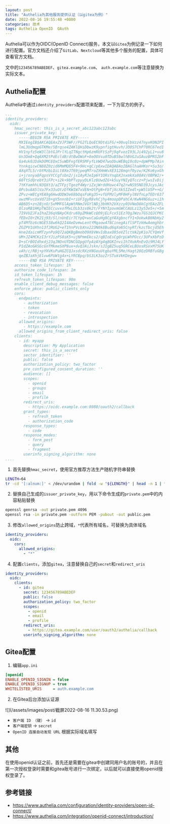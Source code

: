 ```yaml
---
layout: post
title: "Authelia为其他服务提供认证（以gitea为例）"
date: 2022-08-16 19:55:48 +0800
categories: 技术
tags: Authelia OpenID  OAuth
---
```


Authelia可以作为OIDC(OpenID Connect)服务，本文以`Gitea`为例记录一下如何进行配置。官方文档还介绍了`GitLab`、`Nextcloud`等其他多个服务的配置，具体可查看官方文档。

文中的`123456789ABEDEF`、`gitea.example.com`、 `auth.example.com`等注意替换为实际文本。


## Authelia配置

Authelia中通过`identity_providers`配置项来配置，一下为官方的例子。

```yaml
...
identity_providers:
  oidc:
    hmac_secret: this_is_a_secret_abc123abc123abc
    issuer_private_key: |
      -----BEGIN RSA PRIVATE KEY-----
      MXIEogIB$AKCAQEAxZVJP3WF//PG2fLQoEC9DtdiFG/+00vqlbVzz47nyxKONIPI
      lmL3UdmqpGTKMe/5Brqse4ZAKlQHiDbwzK9ypnfigtHuvh/JO0S7ChP70RC67ed1
      HV1nyfz5eW3llbtGJPrlYLqITNgctHp6zmRUFtSzPj9qFvozI93LJi492yL1+vu8
      Un3Dm8+Qq6XM2tPdEcldB/dtBwOWoF+8eOOVsu0TDuB5bwlhBVGJuSAuzBPRS2bF
      Ga4uk0JDdkDOMCEQxC5uWDFxgfERSMFyfLVWD47woDbuWEBq10c0z+dpWPMp7Ain
      YnnkqicwCN88Z0zid6MmMQ65F4+9Hc+qC/p6xwIDAQABAoIBAGlhaAHKor+Su3o/
      AXqXTL5/rbYMzbLQiLt0XeJT69jpeqMTroZXHmWvXE3128mqnf0yzw/K2Ko6yxGh
      i+j/onya8FqpsVYCCgfsbn2/js1AyRJeIp6Y1ORsYnqbXJnxmkXa80AV/OBPW2/+
      60TtSdQrebY3iFPc+i2k+9bPTvpyyDLKlz8UwdZG+k5uyYNIyQTccz+PjwsIvDij
      7tKYamhhLN3QXt3/aZTFpjTgezP4WyriZxjWrddHowc47q2rwNS95ND39JcysJAc
      0Pcbu8A5lVa7Fx33uOtzDfKWIW7xVEN+OtPgN+FbTjXcXk5IZedl+pW5lU5P++G/
      ZPvz+WECgYEA9g6HwdODW3e68bOqsFoKg35+vfUFMzlyMF8HFylNVfnLpTEDr637
      owzMFvcUxVd71b+gV5nnnbI+riUFIgyR8vhCjhy4moopDPahC4/KwN4NG6uz+i1h
      AB6D5+zn2BjnO/5xMMFGlApWtRNmJVGYlNDj3bXKh2VXzzy03VNeD8kCgYEAzZFL
      OlzoRB1HKpTWIECcuvxofMxLOLb3zs0k2t/FYNYIpovmGWCCAULz13y53e5+/+5m
      7I9VUZJFaIhaZ36qVBApCKdru69pZMkWCcQO9jELFcx51Ez7OgJWzu7GS1QJCPKC
      fEDxI0rZK21j93/Sl/nUnEir7CYpQ+wvCaGuHg8CgYAXgbncfY1+DokwkB6NbHy2
      pT4Mfbz6cNGE538w6kQ2I4AeDvmwLentYMqaow478CinegAiflSPTzkHwAemghbr
      ZGZPV1UXhn13fJRUG2+eT1hnPVcbXnx223N0k8Bud6qXo65CnyRT/kzcTbcjd5Eh
      Hne2daicmMTzynPo9Q72aQKBgBmobO9X8VWvIdbaxO85oVZlctVA2pK1o7CYQmVf
      UM+JZ4MCKzI3rYJizPS0iK5+ujNPmmEkcs2/qBIoEsCgOrpLWhPOcc/3UPxXbPzD
      D+sCrBOIdhxdj23qJNOnUfDNCGOpgUfpAzAYg4q8GKInvi1h7XukRnEvQi9MJ4LY
      P1dZAoGASGcGnTMkmeSXP8ux+dvQJAiJskn/sJIgBZ5uq5GRCeLBUosRSVxM75UK
      vAh/c/RBj+pYXVKuPuHGZCQJxsdcRXzXNGouUtgbaYML5Me/Hagt20QzDRBfuGBg
      qeZBJaXhjElvw6PUWtg4x+LYRCBpq/bS3LK3ozZrSTukVkKDegw=
      -----END RSA PRIVATE KEY-----
    access_token_lifespan: 1h
    authorize_code_lifespan: 1m
    id_token_lifespan: 1h
    refresh_token_lifespan: 90m
    enable_client_debug_messages: false
    enforce_pkce: public_clients_only
    cors:
      endpoints:
        - authorization
        - token
        - revocation
        - introspection
      allowed_origins:
        - https://example.com
      allowed_origins_from_client_redirect_uris: false
    clients:
      - id: myapp
        description: My Application
        secret: this_is_a_secret
        sector_identifier: ''
        public: false
        authorization_policy: two_factor
        pre_configured_consent_duration: ''
        audience: []
        scopes:
          - openid
          - groups
          - email
          - profile
        redirect_uris:
          - https://oidc.example.com:8080/oauth2/callback
        grant_types:
          - refresh_token
          - authorization_code
        response_types:
          - code
        response_modes:
          - form_post
          - query
          - fragment
        userinfo_signing_algorithm: none
....
```

1. 首先替换`hmac_secret`，使用官方推荐方法生产随机字符串替换

```bash
LENGTH=64
tr -cd '[:alnum:]' < /dev/urandom | fold -w "${LENGTH}" | head -n 1 | tr -d '\n' ; echo
```

2. 替换自己生成的`issuer_private_key`，用以下命令生成的`private.pem`中的内容粘贴替换

```bash
openssl genrsa -out private.pem 4096
openssl rsa -in private.pem -outform PEM -pubout -out public.pem
```

3. 修改`allowed_origins`防止跨域，`*`代表所有域名，可替换为具体域名

```yaml
identity_providers:
  oidc:
    cors:
      allowed_origins:
        - "*"
```

4. 配置`clients`，添加`gitea`，注意替换自己的`secret`和`redirect_uris`

```yaml
identity_providers:
  oidc:
    clients:
      - id: gitea
        secret: 123456789ABEDEF
        public: false
        authorization_policy: two_factor
        scopes:
          - openid
          - email
          - profile
        redirect_uris:
          - https://gitea.example.com/user/oauth2/authelia/callback
        userinfo_signing_algorithm: none
```

## Gitea配置

1. 编辑`app.ini`

```ini
[openid]
ENABLE_OPENID_SIGNIN = false
ENABLE_OPENID_SIGNUP = true
WHITELISTED_URIS     = auth.example.com
```

2. 在Gitea后台添加认证源

![](/assets/images/post/截屏2022-08-16 11.30.53.png)

* `客户端 ID （键）` -> `id`
* `客户端密钥` -> `secret`
* `OpenID 连接自动发现 URL` 根据实际域名填写

## 其他

在使用openid认证之前，首先还是需要在gitea中创建同用户名的账号的，并且在第一次授权登录时需要和gitea账号进行一次绑定，以后就可以直接使用openid授权登录了。

## 参考链接

* https://www.authelia.com/configuration/identity-providers/open-id-connect/
* https://www.authelia.com/integration/openid-connect/introduction/